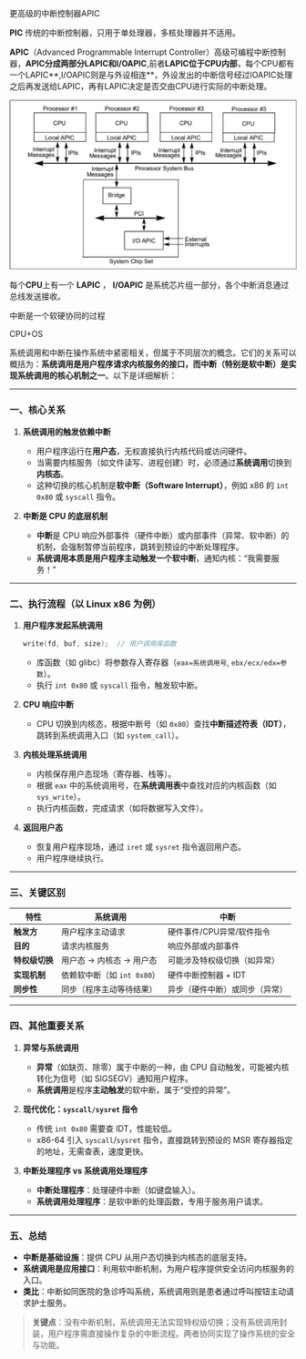 更高级的中断控制器APIC 

**PIC** 传统的中断控制器，只用于单处理器，多核处理器并不适用。

**APIC**（Advanced Programmable Interrupt Controller）高级可编程中断控制器，**APIC分成两部分LAPIC和I/OAPIC**,前者**LAPIC位于CPU内部**，每个CPU都有一个LAPIC**,I/OAPIC则是与外设相连**，外设发出的中断信号经过IOAPIC处理之后再发送给LAPIC，再有LAPIC决定是否交由CPU进行实际的中断处理。

![image-20250606211007637](./assets/image-20250606211007637.png)

每个**CPU**上有一个 **LAPIC** ， **I/OAPIC** 是系统芯片组一部分，各个中断消息通过总线发送接收。



中断是一个软硬协同的过程

CPU+OS



系统调用和中断在操作系统中紧密相关，但属于不同层次的概念。它们的关系可以概括为：**系统调用是用户程序请求内核服务的接口，而中断（特别是软中断）是实现系统调用的核心机制之一**。以下是详细解析：

---

### 一、核心关系
1. **系统调用的触发依赖中断**  
   - 用户程序运行在**用户态**，无权直接执行内核代码或访问硬件。
   - 当需要内核服务（如文件读写、进程创建）时，必须通过**系统调用**切换到**内核态**。
   - 这种切换的核心机制是**软中断（Software Interrupt）**，例如 x86 的 `int 0x80` 或 `syscall` 指令。

2. **中断是 CPU 的底层机制**  
   - **中断**是 CPU 响应外部事件（硬件中断）或内部事件（异常、软中断）的机制，会强制暂停当前程序，跳转到预设的中断处理程序。
   - **系统调用本质是用户程序主动触发一个软中断**，通知内核：“我需要服务！”

---

### 二、执行流程（以 Linux x86 为例）
1. **用户程序发起系统调用**  
   ```c
   write(fd, buf, size);  // 用户调用库函数
   ```
   - 库函数（如 glibc）将参数存入寄存器（`eax=系统调用号`, `ebx/ecx/edx=参数`）。
   - 执行 `int 0x80` 或 `syscall` 指令，触发软中断。

2. **CPU 响应中断**  
   - CPU 切换到内核态，根据中断号（如 `0x80`）查找**中断描述符表（IDT）**，跳转到系统调用入口（如 `system_call`）。

3. **内核处理系统调用**  
   - 内核保存用户态现场（寄存器、栈等）。
   - 根据 `eax` 中的系统调用号，在**系统调用表**中查找对应的内核函数（如 `sys_write`）。
   - 执行内核函数，完成请求（如将数据写入文件）。

4. **返回用户态**  
   - 恢复用户程序现场，通过 `iret` 或 `sysret` 指令返回用户态。
   - 用户程序继续执行。

---

### 三、关键区别
| **特性**       | **系统调用**                | **中断**                       |
| -------------- | --------------------------- | ------------------------------ |
| **触发方**     | 用户程序主动请求            | 硬件事件/CPU异常/软件指令      |
| **目的**       | 请求内核服务                | 响应外部或内部事件             |
| **特权级切换** | 用户态 → 内核态 → 用户态    | 可能涉及特权级切换（如异常）   |
| **实现机制**   | 依赖软中断（如 `int 0x80`） | 硬件中断控制器 + IDT           |
| **同步性**     | 同步（程序主动等待结果）    | 异步（硬件中断）或同步（异常） |

---

### 四、其他重要关系
1. **异常与系统调用**  
   - **异常**（如缺页、除零）属于中断的一种，由 CPU 自动触发，可能被内核转化为信号（如 SIGSEGV）通知用户程序。
   - **系统调用**是程序**主动触发**的软中断，属于“受控的异常”。

2. **现代优化：`syscall/sysret` 指令**  
   - 传统 `int 0x80` 需要查 IDT，性能较低。
   - x86-64 引入 `syscall`/`sysret` 指令，直接跳转到预设的 MSR 寄存器指定的地址，无需查表，速度更快。

3. **中断处理程序 vs 系统调用处理程序**  
   - **中断处理程序**：处理硬件中断（如键盘输入）。
   - **系统调用处理程序**：是软中断的处理函数，专用于服务用户请求。

---

### 五、总结
- **中断是基础设施**：提供 CPU 从用户态切换到内核态的底层支持。
- **系统调用是应用接口**：利用软中断机制，为用户程序提供安全访问内核服务的入口。
- **类比**：中断如同医院的急诊呼叫系统，系统调用则是患者通过呼叫按钮主动请求护士服务。

> **关键点**：没有中断机制，系统调用无法实现特权级切换；没有系统调用封装，用户程序需直接操作复杂的中断流程。两者协同实现了操作系统的安全与功能。


